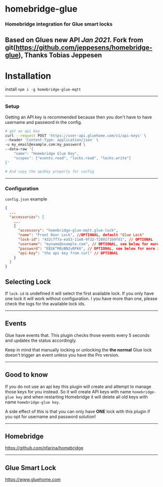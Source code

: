 # homebridge-glue
### Homebridge integration for Glue smart locks
Based on Glues new API *Jan 2021*.
Fork from git(https://github.com/jeppesens/homebridge-glue), Thanks Tobias Jeppesen
---
# Installation
install `npm i -g homebridge-glue-mqtt`

---

### Setup
Getting an API key is recommended because then you don't have to have username and password in the config.
```sh
# get an api key
curl --request POST 'https://user-api.gluehome.com/v1/api-keys' \
--header 'Content-Type: application/json' \
-u my_email@example.com:my_password \
--data-raw '{
    "name": "Homebridge Glue Key",
    "scopes": ["events.read", "locks.read", "locks.write"]
}'

# And copy the apiKey property for config

```
---

### Configuration
`config.json` example
```json
{
  ...
  "accessories": [
    ...
    {
      "accessory": "homebridge-glue-mqtt.glue-lock",
      "name": "Front Door Lock", //OPTIONAL, default "Glue Lock"
      "lock-id": "432c7f7a-ea53-11e8-9f32-f2801f1b9fd1", // OPTIONAL
      "username": "myname@example.com", // OPTIONAL, see below for more info
      "password": "EB1K^M0zBN2vRFK6", // OPTIONAL, see below for more info
      "api-key": "the api key from curl" // OPTIONAL
    }
  ]
}

```

## Selecting Lock
If `lock-id` is undefined it will select the first available lock. If you only have one lock it will work without configuration. I you have more than one, please check the logs for the available lock ids.

---

## Events
Glue have events that. This plugin checks those events every 5 seconds and updates the status accordingly.

Keep in mind that manually locking or unlocking the **the normal** Glue lock doesn't trigger an event unless you have the Pro version.

---

## Good to know

If you do not use an api key this plugin will create and attempt to manage those keys for you instead. So it will create API keys with name `homebridge-glue key` and when restarting Homebridge it will delete all old keys with name `homebridge-glue key`.

A side effect of this is that you can only have **ONE** lock with this plugin if you opt for username and password solution!

---

## Homebridge
https://github.com/nfarina/homebridge


---

## Glue Smart Lock
https://www.gluehome.com
